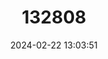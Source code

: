 ---
title: "132808"
category: "Cephalopholis cyanostigma"
draft: false
date: 2024-02-22 13:03:51
languages:
  English: ["Bommie Cod", "Coral Cod", "Blue Spotted Hind"]
  Philippine (Other): ["Baraka"]
  Indonesian: ["Kiapu Mira Binti"]
---
